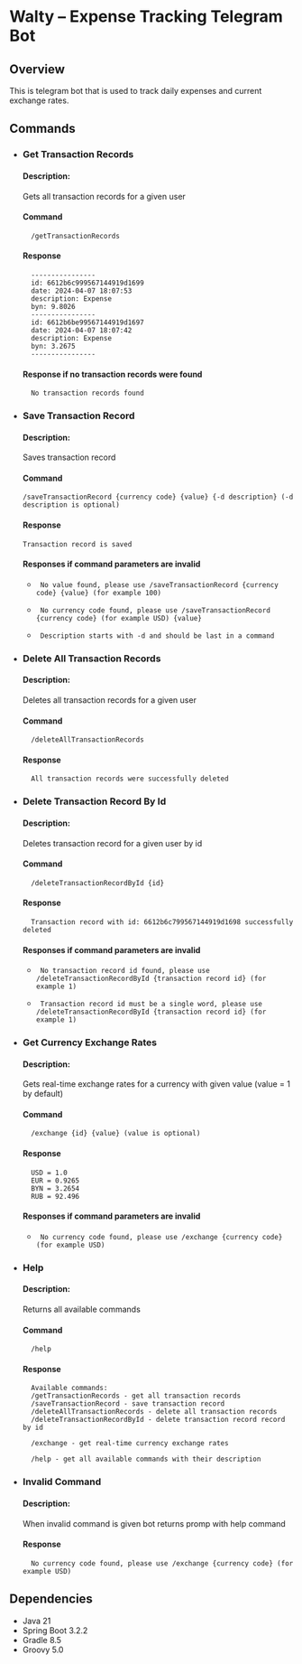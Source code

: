 # Walty – Expense Tracking Telegram Bot

## Overview

This is telegram bot that is used to track daily expenses and current exchange rates.

## Commands

* ### Get Transaction Records

  #### Description:

  Gets all transaction records for a given user

  #### Command

        /getTransactionRecords

  #### Response

        ----------------
        id: 6612b6c999567144919d1699
        date: 2024-04-07 18:07:53
        description: Expense
        byn: 9.8026
        ----------------
        id: 6612b6be99567144919d1697
        date: 2024-04-07 18:07:42
        description: Expense
        byn: 3.2675
        ----------------

  #### Response if no transaction records were found

        No transaction records found

* ### Save Transaction Record

  #### Description:

  Saves transaction record

  #### Command

      /saveTransactionRecord {currency code} {value} {-d description} (-d description is optional)

  #### Response

      Transaction record is saved

  #### Responses if command parameters are invalid

    *      No value found, please use /saveTransactionRecord {currency code} {value} (for example 100)
    *      No currency code found, please use /saveTransactionRecord {currency code} (for example USD) {value}
    *      Description starts with -d and should be last in a command

* ### Delete All Transaction Records

  #### Description:

  Deletes all transaction records for a given user

  #### Command

        /deleteAllTransactionRecords

  #### Response

        All transaction records were successfully deleted

* ### Delete Transaction Record By Id

  #### Description:

  Deletes transaction record for a given user by id

  #### Command

        /deleteTransactionRecordById {id}

  #### Response

        Transaction record with id: 6612b6c799567144919d1698 successfully deleted
  #### Responses if command parameters are invalid

    *      No transaction record id found, please use /deleteTransactionRecordById {transaction record id} (for example 1)
    *      Transaction record id must be a single word, please use /deleteTransactionRecordById {transaction record id} (for example 1)

* ### Get Currency Exchange Rates

  #### Description:

  Gets real-time exchange rates for a currency with given value (value = 1 by default)

  #### Command

        /exchange {id} {value} (value is optional)

  #### Response

        USD = 1.0
        EUR = 0.9265
        BYN = 3.2654
        RUB = 92.496

  #### Responses if command parameters are invalid

    *      No currency code found, please use /exchange {currency code} (for example USD)

* ### Help

  #### Description:

  Returns all available commands

  #### Command

        /help

  #### Response

        Available commands:
        /getTransactionRecords - get all transaction records
        /saveTransactionRecord - save transaction record
        /deleteAllTransactionRecords - delete all transaction records
        /deleteTransactionRecordById - delete transaction record record by id
        
        /exchange - get real-time currency exchange rates
        
        /help - get all available commands with their description

* ### Invalid Command
  #### Description:

  When invalid command is given bot returns promp with help command

  #### Response
        No currency code found, please use /exchange {currency code} (for example USD)

## Dependencies

* Java 21
* Spring Boot 3.2.2
* Gradle 8.5
* Groovy 5.0
